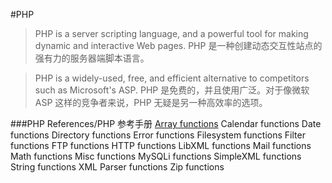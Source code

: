 #PHP

>PHP is a server scripting language, and a powerful tool for making dynamic and interactive Web pages.
PHP 是一种创建动态交互性站点的强有力的服务器端脚本语言。

>PHP is a widely-used, free, and efficient alternative to competitors such as Microsoft's ASP.
PHP 是免费的，并且使用广泛。对于像微软 ASP 这样的竞争者来说，PHP 无疑是另一种高效率的选项。

###PHP References/PHP 参考手册
[Array functions](content/back-end-development/php/php-variables/README.md)
Calendar functions
Date functions
Directory functions
Error functions
Filesystem functions
Filter functions
FTP functions
HTTP functions
LibXML functions
Mail functions
Math functions
Misc functions
MySQLi functions
SimpleXML functions
String functions
XML Parser functions
Zip functions
